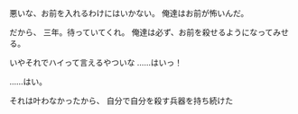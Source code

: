 悪いな、お前を入れるわけにはいかない。
俺達はお前が怖いんだ。

だから、
三年。待っていてくれ。
俺達は必ず、お前を殺せるようになってみせる。

いやそれでハイって言えるやついな
……はいっ！

……はい。


それは叶わなかったから、
自分で自分を殺す兵器を持ち続けた